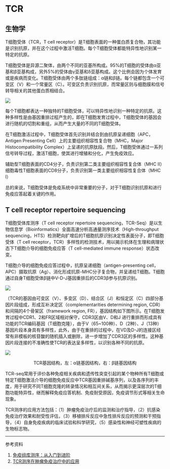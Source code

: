 # TCR

## 生物学

T细胞受体（TCR，T cell receptor）是T细胞表面的一种蛋白质复合物，其功能是识别抗原，并在这个过程中激活T细胞。每个T细胞受体都能特异性地识别某一特定的抗原。

T细胞受体是异源二聚体，由两个不同的亚基所构成。95%的T细胞的受体由α亚基和β亚基构成，另外5%的受体由γ亚基和δ亚基构成。这个比例会因为个体发育或是疾病而变化。T细胞受体由两个多肽链组成：α链和β链。每个链都包含一个可变区（V）和一个常量区（C）。可变区负责识别抗原，而常量区则与细胞膜和信号转导相关的其他蛋白质相结合。

![](https://upload.wikimedia.org/wikipedia/commons/4/4d/Antigen_presentation.svg)

每个T细胞都表达一种独特的T细胞受体，可以特异性地识别一种特定的抗原。这种多样性是由基因重排过程产生的，即在T细胞发育过程中，T细胞受体的基因会进行随机的切割和重组，从而产生大量的不同的T细胞受体。

在T细胞激活过程中，T细胞受体首先识别并结合到由抗原呈递细胞（APC，Antigen Presenting Cell）上的主要组织相容性复合物（MHC，Major Histocompatibility Complex）上呈递的抗原肽段。然后，T细胞受体通过一系列信号转导过程，激活T细胞，使其进行增殖和分化，产生免疫效应。

辅助型T细胞表面的CD4分子，负责识别第二类主要组织相容性复合体（MHC II）
细胞毒性T细胞表面的CD8分子，负责识别第一类主要组织相容性复合体（MHC I）

总的来说，T细胞受体是免疫系统中非常重要的分子，对于T细胞识别抗原和进行免疫应答起着关键的作用。

## T cell receptor repertoire sequencing

T细胞受体库测序（T cell receptor repertoire sequencing，TCR-Seq）是以生物信息学（Bioinformatics）全面高速分析高通量测序技术（High-throughput sequencing，HTS）检测靶向扩增后的T细胞抗原识别决定性表面分子，即T细胞受体（T cell receptor，TCR）多样性的检测技术，用以揭示机体在生理和病理状态下T细胞介导的细胞免疫应答（T cell-mediated immune response）状态改变。

T细胞介导的细胞免疫应答过程中，抗原呈递细胞（antigen-presenting cell，APC）摄取抗原（Ag）、消化形成抗原-MHC分子复合物，并呈递给T细胞。T细胞通过自身T细胞受体β链中V-D-J基因重排后的CDR3β参与抗原识别。

![](http://seqhealth.cn/upload/20190107/5c32c55021503.png)

（TCR的基因由可变区（V）、多变区（D）、结合区（J）和恒定区（C）四部分基因片段组成，形成互补决定区（complementarities determining region, CDR）和间隔的4个骨架区（framework region, FR），基因结构如下图所示。在T细胞发育过程中CDR1、2和FR区域相对保守，CDR3区由V、D和J 进行重排而形成具有功能的TCR编码基因（T细胞克隆），由于V（65~100种）、D（2种）、J（13种）基因片段本身具有多样性，此外，由于在重排的过程中，在VD及D-J的连接区经常有非模板的核苷酸的随机插入或删除，进一步增加了CDR3区的多样性。这种基因片段连接的不准确性使TCR的表达呈多样性，以识别各种不同的抗原。

![](http://seqhealth.cn/upload/20181229/5c26d1152dcef.png)
<p align="center">TCR基因结构，左：α链基因结构，右：β链基因结构</p>

TCR-seq常用于评价各种免疫相关疾病和遗传性突变引起的某个物种所有T细胞或特定T细胞激活介导的细胞免疫反应中TCR基因重排碱基序列，以及各序列的丰度，用于研究不同T细胞克隆的转录情况和相互间关系，从而揭示更深层次的T细胞功能特异性，继而解释免疫应答机制、免疫耐受原因，免疫调节形式等相关生命现象。

TCR测序的应用方法包括：（1）肿瘤免疫治疗后的监测和治疗指导，（2）抗感染免疫治疗效果和耐受性评估，（3）移植排斥反应中急性排斥反应的预测和干预指导，（4）自身免疫疾病的临床试验和科学研究，（5）感染性和神经可塑性疾病的生物标志物。





---
参考资料
1. [免疫组库测序：从入门到进阶](https://ming-lian.github.io/2019/04/28/Learning-ImmuSeq/)
2. [TCR测序在肿瘤免疫治疗中的应用](http://www.immuquad.com/tcr%E6%B5%8B%E5%BA%8F%E5%9C%A8%E8%82%BF%E7%98%A4%E5%85%8D%E7%96%AB%E6%B2%BB%E7%96%97%E4%B8%AD%E7%9A%84%E5%BA%94%E7%94%A8/)










